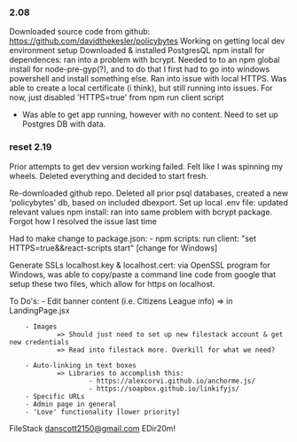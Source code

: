 ### 2.08

Downloaded source code from github: https://github.com/davidthekesler/policybytes
Working on getting local dev environment setup
Downloaded & installed PostgresQL
npm install for dependences: ran into a problem with bcrypt. Needed to to an npm global install
for node-pre-gyp(?), and to do that I first had to go into windows powershell and install something
else.
Ran into issue with local HTTPS. Was able to create a local certificate (i think), but still running into issues. For now, just disabled 'HTTPS=true' from npm run client script

- Was able to get app running, however with no content. Need to set up Postgres DB with data.



### reset 2.19

Prior attempts to get dev version working failed. Felt like I was spinning my wheels. Deleted everything and decided to start fresh.

Re-downloaded github repo.
Deleted all prior psql databases, created a new 'policybytes' db, based on included dbexport.
Set up local .env file: updated relevant values
npm install: ran into same problem with bcrypt package. Forgot how I resolved the issue last time

Had to make change to package.json:
    - npm scripts:
        run client: "set HTTPS=true&&react-scripts start"   [change for Windows]

Generate SSLs localhost.key & localhost.cert: via OpenSSL program for Windows, was able to copy/paste a command
line code from google that setup these two files, which allow for https on localhost.




To Do's:
        - Edit banner content (i.e. Citizens League info)
                => <LandingJumbotron> in LandingPage.jsx

        - Images
                => Should just need to set up new filestack account & get new credentials
                => Read into filestack more. Overkill for what we need?

        - Auto-linking in text boxes
                => Libraries to accomplish this:
                        - https://alexcorvi.github.io/anchorme.js/
                        - https://soapbox.github.io/linkifyjs/
        - Specific URLs
        - Admin page in general
        - 'Love' functionality [lower priority]



FileStack
danscott2150@gmail.com
EDir20m!